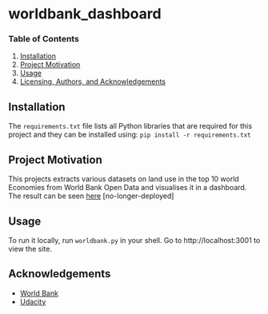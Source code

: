 # worldbank_dashboard


### Table of Contents

1. [Installation](#installation)
2. [Project Motivation](#motivation)
3. [Usage](#usage)
5. [Licensing, Authors, and Acknowledgements](#licensing)

## Installation <a name="installation"></a>
The `requirements.txt` file lists all Python libraries that are required for this project and they can be installed using:
```pip install -r requirements.txt```

## Project Motivation<a name="motivation"></a>
This projects extracts various datasets on land use in the top 10 world Economies from World Bank Open Data  and visualises it in a dashboard.
The result can be seen [here]() [no-longer-deployed]

## Usage<a name="usage"></a>
To run it locally, run `worldbank.py` in your shell. Go to http://localhost:3001 to view the site.

## Acknowledgements<a name="licensing"></a>

* [World Bank](https://data.worldbank.org/)
* [Udacity](https://www.udacity.com/)
